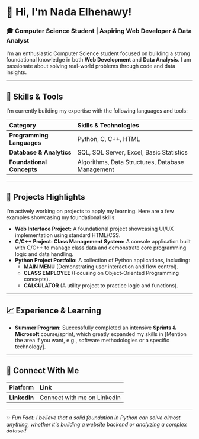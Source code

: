 # 👋 Hi, I'm Nada Elhenawy!

### 🎓 Computer Science Student | Aspiring Web Developer & Data Analyst

I'm an enthusiastic Computer Science student focused on building a strong foundational knowledge in both **Web Development** and **Data Analysis**. I am passionate about solving real-world problems through code and data insights.

---

## 🚀 Skills & Tools

I'm currently building my expertise with the following languages and tools:

| Category | Skills & Technologies |
| :--- | :--- |
| **Programming Languages** | Python, C, C++, HTML |
| **Database & Analytics** | SQL, SQL Server, Excel, Basic Statistics |
| **Foundational Concepts**| Algorithms, Data Structures, Database Management |

---

## 🌟 Projects Highlights

I'm actively working on projects to apply my learning. Here are a few examples showcasing my foundational skills:

* **Web Interface Project:** A foundational project showcasing UI/UX implementation using standard HTML/CSS.
* **C/C++ Project: Class Management System:** A console application built with C/C++ to manage class data and demonstrate core programming logic and data handling.
* **Python Project Portfolio:** A collection of Python applications, including:
    * **MAIN MENU** (Demonstrating user interaction and flow control).
    * **CLASS EMPLOYEE** (Focusing on Object-Oriented Programming concepts).
    * **CALCULATOR** (A utility project to practice logic and functions).


---

## 📈 Experience & Learning

* **Summer Program:** Successfully completed an intensive **Sprints & Microsoft** course/sprint, which greatly expanded my skills in [Mention the area if you want, e.g., software methodologies or a specific technology].

---

## 🔗 Connect With Me

| Platform | Link |
| :--- | :--- |
| **LinkedIn** | [Connect with me on LinkedIn](https://www.linkedin.com/in/nada-elhenawy-4481b0332) |
***

✨ *Fun Fact: I believe that a solid foundation in Python can solve almost anything, whether it's building a website backend or analyzing a complex dataset!*
